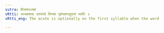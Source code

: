 ```yaml
---
sutra: विभाषाऽध्यक्षे
vRtti: अध्यक्षशब्द उत्तरपदे विभाषा पूर्वपदमाद्युदात्तं भवति ॥
vRtti_eng: The acute is optionally on the first syllable when the word अध्यक्ष follows.

---
```

